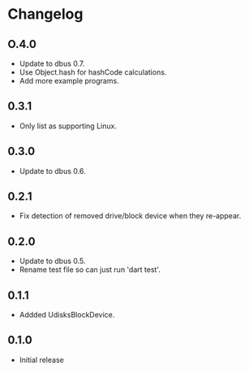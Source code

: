 # Changelog

## O.4.0

* Update to dbus 0.7.
* Use Object.hash for hashCode calculations.
* Add more example programs.

## 0.3.1

* Only list as supporting Linux.

## 0.3.0

* Update to dbus 0.6.

## 0.2.1

* Fix detection of removed drive/block device when they re-appear.

## 0.2.0

* Update to dbus 0.5.
* Rename test file so can just run 'dart test'.

## 0.1.1

* Addded UdisksBlockDevice.

## 0.1.0

* Initial release

